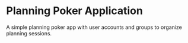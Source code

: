 # Planning Poker Application
A simple planning poker app with user accounts and groups to organize planning sessions.
